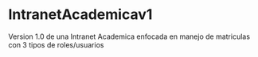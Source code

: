 # IntranetAcademicav1
Version 1.0 de una Intranet Academica enfocada en manejo de matriculas con 3 tipos de roles/usuarios
